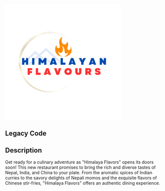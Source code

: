 ![Himalayan Flavours](./assets/logo.png)

## Legacy Code

## Description

Get ready for a culinary adventure as "Himalaya Flavors" opens its doors soon! This new restaurant promises to bring the rich and diverse tastes of Nepal, India, and China to your plate. From the aromatic spices of Indian curries to the savory delights of Nepali momos and the exquisite flavors of Chinese stir-fries, "Himalaya Flavors" offers an authentic dining experience.
